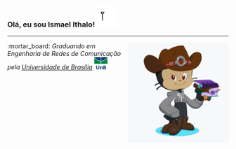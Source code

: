   <h3> 
    Olá, eu sou Ismael Ithalo!  
    <img src="https://raw.githubusercontent.com/ismaelithalo/ismaelithalo/master/src/img/signal.gif" width="48">
  </h3>
  <hr>

  <img 
    align='right' src="https://raw.githubusercontent.com/ismaelithalo/ismaelithalo/master/src/img/octocat_ismael.png" width="230">

  <p>
    :mortar_board:
    <em>Graduando em Engenharia de Redes de Comunicação pela 
      <a href="http://www.unb.br">Universidade de Brasília</a>
      <img src="https://raw.githubusercontent.com/ismaelithalo/ismaelithalo/master/src/img/unb.png" width="30">
      <!--img src="https://raw.githubusercontent.com/ismaelithalo/ismaelithalo/master/src/img/ft.jpeg" width="30"-->
    </em>
  </p>
  <!--p>
    :computer:
    <em>Desenvolver de aplicações web e mobile de ponta a ponta 
      <a href="http://www.unb.br">Universidade de Brasília</a>
      <img src="https://raw.githubusercontent.com/ismaelithalo/ismaelithalo/master/src/img/unb.png" width="30">
      <img src="https://raw.githubusercontent.com/ismaelithalo/ismaelithalo/master/src/img/ft.jpeg" width="30">
    </em>
  </p>
  <br><br>
  <p>
    <h4>
      Recursos que possuo experiência (｡•̀ᴗ-)✧ 
    </h4>
    <img width="230" align="right" src="https://github-readme-stats.vercel.app/api/top-langs/?username=ismaelithalo&theme=dark"/>
  </p>
  

<!--img align='right' src="src/img/network.gif" width="230">
<!--p><em>Computer Engineering student at <a href="http://www.unb.br">University of Brasilia</a> <img src="https://asmetro.org.br/portalsn/wp-content/uploads/2016/11/UnB.png" width="30"></br-->
<!-- 


- :octocat: Eu atualmente trabalho em EngNet Consultoria como Diretor de Projetos
- 🌱 Eu estou aprendendo desenvolvimento de jogos
- 👯 I’m looking to collaborate on ...
- 🤔 I’m looking for help with ...
- 💬 Ask me about ...
- 📫 How to reach me: ...
- ⚡ Fun fact: ...

  <img align="left" width="490" height="165" src="https://github-readme-stats.vercel.app/api/top-langs/?username=ismaelithalo&theme=dark"/>
  
  Falar dos meus projetos e planos como o foco em js do uri ou coisas do curso mesmo


Most used apps
https://github-readme-stats.vercel.app/api/top-langs/?username=ismaelithalo&theme=dark
<img align="left" width="490" height="165" src="https://github-readme-stats.vercel.app/api?username=ismaelithalo&show_icons=true&hide_border=false&line_height=20&title_color=f69673&icon_color=1b93c9&show_owner=true"/>


# :man_technologist: Luiz Carlos Abbott Galvão Neto

[![Linkedin Badge](https://img.shields.io/badge/-LinkedIn-blue?style=flat-square&logo=Linkedin&logoColor=white&link=https://www.linkedin.com/in/luiz-carlos-abbott-galvão-neto-21a93b148/)](https://www.linkedin.com/in/luiz-carlos-abbott-galvão-neto-21a93b148/)
[![Whatsapp Badge](https://img.shields.io/badge/-Whatsapp-4CA143?style=flat-square&labelColor=4CA143&logo=whatsapp&logoColor=white&link=https://api.whatsapp.com/send?phone=5584999122284&text=Olá!)](https://api.whatsapp.com/send?phone=5584999122284&text=Olá!)
[![Telegram Badge](https://img.shields.io/badge/-Telegram-1ca0f1?style=flat-square&labelColor=1ca0f1&logo=telegram&logoColor=white&link=https://t.me/luiz740)](https://t.me/luiz740)
[![Gmail Badge](https://img.shields.io/badge/-Gmail-c14438?style=flat-square&logo=Gmail&logoColor=white&link=mailto:luiz7401@gmail.com)](mailto:luiz7401@gmail.com)
[![Hotmail Badge](https://img.shields.io/badge/-Hotmail-0078D4?style=flat-square&logo=microsoft-outlook&logoColor=white&link=mailto:luizcarlos_abbott@hotmail.com)](mailto:luizcarlos_abbott@hotmail.com)

    Olá meu nome é Luiz Carlos, Desenvolvedor Fullstack JavaScript e aspirante a DevOps.
    /
    Hello my name is Luiz Carlos, Fullstack JavaScript Developer and aspiring DevOps.


### - Languages and Tools...

c++, HTML, CSS, JavaScript, PHP, Python
React

<p align="center">
 <img src="https://raw.githubusercontent.com/8bithemant/8bithemant/master/svg/dev/languages/html.svg" alt="Twitter" style="vertical-align:top; margin:4px"><img src="https://raw.githubusercontent.com/8bithemant/8bithemant/master/svg/dev/languages/csharp.svg"alt="Twitter" style="vertical-align:top; margin:4px"><img src="https://raw.githubusercontent.com/8bithemant/8bithemant/master/svg/dev/languages/js.svg" alt="Twitter" style="vertical-align:top; margin:4px"><img src="https://raw.githubusercontent.com/8bithemant/8bithemant/master/svg/dev/languages/python.svg" alt="Twitter" style="vertical-align:top; margin:4px"><img src="https://raw.githubusercontent.com/8bithemant/8bithemant/master/svg/dev/frameworks/react.svg" alt="Twitter" style="vertical-align:top; margin:4px"><img src="https://raw.githubusercontent.com/8bithemant/8bithemant/master/svg/dev/frameworks/vue.svg" alt="Twitter" style="vertical-align:top; margin:4px"><img src="https://raw.githubusercontent.com/8bithemant/8bithemant/master/svg/dev/misc/chrome.svg" alt="Twitter" style="vertical-align:top; margin:4px"><img src="https://raw.githubusercontent.com/8bithemant/8bithemant/master/svg/dev/misc/cloud.svg" alt="Twitter" style="vertical-align:top; margin:4px"><img src="https://raw.githubusercontent.com/8bithemant/8bithemant/master/svg/dev/misc/datascience.svg" alt="Twitter" style="vertical-align:top; margin:4px"><img src="https://raw.githubusercontent.com/8bithemant/8bithemant/master/svg/dev/services/aws.svg" alt="Twitter" style="vertical-align:top; margin:4px"><img src="https://raw.githubusercontent.com/8bithemant/8bithemant/master/svg/dev/services/npm.svg" alt="Twitter" style="vertical-align:top; margin:4px"><img src="https://raw.githubusercontent.com/8bithemant/8bithemant/master/svg/dev/services/gcp.svg" alt="Twitter" style="vertical-align:top; margin:4px"><img src="https://raw.githubusercontent.com/8bithemant/8bithemant/master/svg/dev/tools/bash.svg" alt="Twitter" style="vertical-align:top; margin:4px"><img src="https://raw.githubusercontent.com/8bithemant/8bithemant/master/svg/dev/tools/bash.svg" alt="Twitter" style="vertical-align:top; margin:4px"><img src="https://raw.githubusercontent.com/8bithemant/8bithemant/master/svg/dev/tools/visualstudio_code.svg" alt="Twitter" style="vertical-align:top; margin:4px">
</p>

-->
